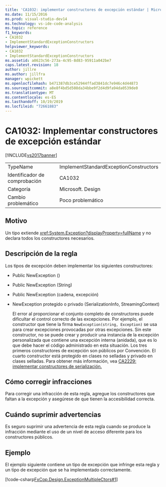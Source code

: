 ```yaml
---
title: 'CA1032: implementar constructores de excepción estándar | Microsoft Docs'
ms.date: 11/15/2016
ms.prod: visual-studio-dev14
ms.technology: vs-ide-code-analysis
ms.topic: reference
f1_keywords:
- CA1032
- ImplementStandardExceptionConstructors
helpviewer_keywords:
- CA1032
- ImplementStandardExceptionConstructors
ms.assetid: a8623c56-273a-4c95-8d83-95911a042be7
caps.latest.revision: 18
author: jillre
ms.author: jillfra
manager: wpickett
ms.openlocfilehash: b471387db3ce52944ffad3841dc7e946c4d44873
ms.sourcegitcommit: a8e8f4bd5d508da34bbe9f2d4d9fa94da0539de0
ms.translationtype: MT
ms.contentlocale: es-ES
ms.lasthandoff: 10/19/2019
ms.locfileid: "72661883"
---
```

# <a name="ca1032-implement-standard-exception-constructors"></a>CA1032: Implementar constructores de excepción estándar
[!INCLUDE[vs2017banner](../includes/vs2017banner.md)]

|||
|-|-|
|TypeName|ImplementStandardExceptionConstructors|
|Identificador de comprobación|CA1032|
|Categoría|Microsoft. Design|
|Cambio problemático|Poco problemático|

## <a name="cause"></a>Motivo
 Un tipo extiende <xref:System.Exception?displayProperty=fullName> y no declara todos los constructores necesarios.

## <a name="rule-description"></a>Descripción de la regla
 Los tipos de excepción deben implementar los siguientes constructores:

- Public NewException ()

- Public NewException (String)

- Public NewException (cadena, excepción)

- NewException protegido o privado (SerializationInfo, StreamingContext)

  El error al proporcionar el conjunto completo de constructores puede dificultar el control correcto de las excepciones. Por ejemplo, el constructor que tiene la firma `NewException(string, Exception)` se usa para crear excepciones provocadas por otras excepciones. Sin este constructor, no se puede crear y producir una instancia de la excepción personalizada que contiene una excepción interna (anidada), que es lo que debe hacer el código administrado en esta situación. Los tres primeros constructores de excepción son públicos por Convención. El cuarto constructor está protegido en clases no selladas y privado en clases selladas. Para obtener más información, vea [CA2229: implementar constructores de serialización.](../code-quality/ca2229-implement-serialization-constructors.md)

## <a name="how-to-fix-violations"></a>Cómo corregir infracciones
 Para corregir una infracción de esta regla, agregue los constructores que faltan a la excepción y asegúrese de que tienen la accesibilidad correcta.

## <a name="when-to-suppress-warnings"></a>Cuándo suprimir advertencias
 Es seguro suprimir una advertencia de esta regla cuando se produce la infracción mediante el uso de un nivel de acceso diferente para los constructores públicos.

## <a name="example"></a>Ejemplo
 El ejemplo siguiente contiene un tipo de excepción que infringe esta regla y un tipo de excepción que se ha implementado correctamente.

 [!code-csharp[FxCop.Design.ExceptionMultipleCtors#1](../snippets/csharp/VS_Snippets_CodeAnalysis/FxCop.Design.ExceptionMultipleCtors/cs/FxCop.Design.ExceptionMultipleCtors.cs#1)]
